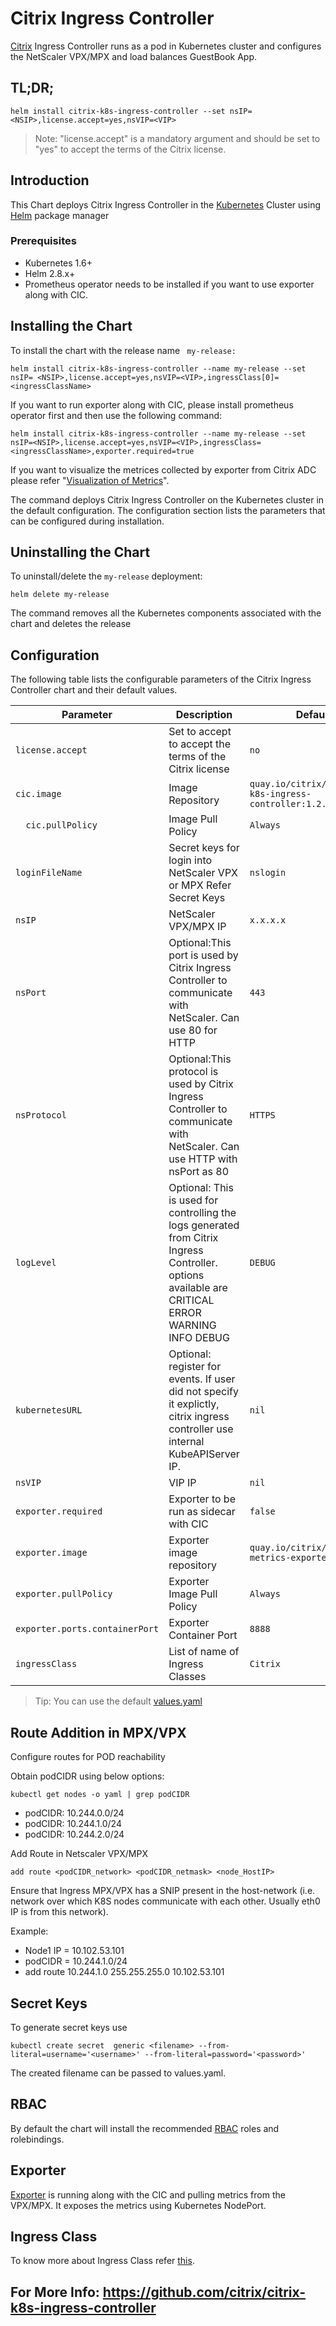 # Citrix Ingress Controller  

[Citrix](https://www.citrix.com) Ingress Controller runs as a pod in Kubernetes cluster and configures the NetScaler VPX/MPX and load balances GuestBook App.


## TL;DR;
``` 
helm install citrix-k8s-ingress-controller --set nsIP= <NSIP>,license.accept=yes,nsVIP=<VIP>
```
> Note: "license.accept" is a mandatory argument and should be set to "yes" to accept the terms of the Citrix license.

## Introduction
This Chart deploys Citrix Ingress Controller in the [Kubernetes](https://kubernetes.io) Cluster using [Helm](https://helm.sh) package manager

### Prerequisites
* Kubernetes 1.6+
* Helm 2.8.x+
* Prometheus operator needs to be installed if you want to use exporter along with CIC.

## Installing the Chart

To install the chart with the release name ``` my-release:```

```helm install citrix-k8s-ingress-controller --name my-release --set nsIP= <NSIP>,license.accept=yes,nsVIP=<VIP>,ingressClass[0]=<ingressClassName> ```

If you want to run exporter along with CIC, please install prometheus operator first and then use the following command:

```helm install citrix-k8s-ingress-controller --name my-release --set nsIP=<NSIP>,license.accept=yes,nsVIP=<VIP>,ingressClass=<ingressClassName>,exporter.required=true```

If you want to visualize the metrices collected by exporter from Citrix ADC please refer "[Visualization of Metrics](https://github.com/citrix/citrix-k8s-ingress-controller/tree/master/metrics-visualizer#visualization-of-metrics)".

The command deploys Citrix Ingress Controller on the Kubernetes cluster in the default configuration. The configuration section lists the parameters that can be configured during installation.
 
## Uninstalling the Chart
To uninstall/delete the ```my-release``` deployment:
```
helm delete my-release
```
The command removes all the Kubernetes components associated with the chart and deletes the release

## Configuration

The following table lists the configurable parameters of the Citrix Ingress Controller chart and their default values.

| Parameter |    Description | Default |
| --------- |  ---------------- | ------- |
|```license.accept```|Set to accept to accept the terms of the Citrix license|```no```|
| ``` cic.image ``` | Image Repository|```quay.io/citrix/citrix-k8s-ingress-controller:1.2.0```|
|```  cic.pullPolicy```| Image Pull Policy  |```Always```|
|```loginFileName```| Secret keys for login into NetScaler VPX or MPX Refer Secret Keys|```nslogin```|
|```nsIP```|NetScaler VPX/MPX IP|```x.x.x.x```|
|```nsPort```|Optional:This port is used by Citrix Ingress Controller to communicate with NetScaler. Can use 80 for HTTP |```443```|
|```nsProtocol```|Optional:This protocol is used by Citrix Ingress Controller to communicate with NetScaler. Can use HTTP with nsPort as 80|```HTTPS```|
|```logLevel```|Optional: This is used for controlling the logs generated from Citrix Ingress Controller. options available are CRITICAL ERROR WARNING INFO DEBUG |```DEBUG```|
|```kubernetesURL```| Optional: register for events. If user did not specify it explictly, citrix ingress controller use internal KubeAPIServer IP.|```nil```|
|```nsVIP```| VIP IP |```nil``` 
|```exporter.required```|Exporter to be run as sidecar with CIC|```false```|
|```exporter.image```|Exporter image repository|```quay.io/citrix/netscaler-metrics-exporter:v1.0.4```|
|```exporter.pullPolicy```|Exporter Image Pull Policy|```Always```|
|```exporter.ports.containerPort```|Exporter Container Port|```8888```|
|```ingressClass```| List of name of Ingress Classes |```Citrix```|

> Tip: You can use the default [values.yaml](https://github.com/citrix/citrix-k8s-ingress-controller/tree/master/charts/examples/citrix-k8s-ingress-controller/values.yaml)

## Route Addition in MPX/VPX

Configure routes for POD reachability

Obtain podCIDR using below options:
``` 
kubectl get nodes -o yaml | grep podCIDR
```
  * podCIDR: 10.244.0.0/24
  * podCIDR: 10.244.1.0/24
  * podCIDR: 10.244.2.0/24

Add Route in Netscaler VPX/MPX

```add route <podCIDR_network> <podCIDR_netmask> <node_HostIP>```

Ensure that Ingress MPX/VPX has a SNIP present in the host-network (i.e. network over which K8S nodes communicate with each other. Usually eth0 IP is from this network).

  Example: 
  * Node1 IP = 10.102.53.101 
  * podCIDR  = 10.244.1.0/24
  * add route 10.244.1.0 255.255.255.0 10.102.53.101
  
## Secret Keys
To generate secret keys use
``` 
kubectl create secret  generic <filename> --from-literal=username='<username>' --from-literal=password='<password>'
```
The created filename can be passed to values.yaml.

## RBAC
By default the chart will install the recommended [RBAC](https://kubernetes.io/docs/admin/authorization/rbac/) roles and rolebindings.

## Exporter
[Exporter](https://github.com/citrix/netscaler-metrics-exporter) is running along with the CIC and pulling metrics from the VPX/MPX. It exposes the metrics using Kubernetes NodePort.

## Ingress Class
To know more about Ingress Class refer [this](https://github.com/citrix/citrix-k8s-ingress-controller/blob/master/docs/ingress-class.md). 

## For More Info: https://github.com/citrix/citrix-k8s-ingress-controller
